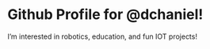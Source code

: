 # Github Profile for @dchaniel!
I’m interested in robotics, education, and fun IOT projects! 

<!---
dchaniel/dchaniel is a ✨ special ✨ repository because its `README.md` (this file) appears on your GitHub profile.
You can click the Preview link to take a look at your changes.
--->
